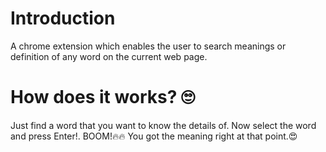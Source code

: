 <h1> Introduction </h1>
A chrome extension which enables the user to search meanings or definition of any word on the current web page.

<h1> How does it works? 🙄 </h1>
Just find a word that you want to know the details of. Now select the word and press Enter!.
BOOM!🔥🔥 You got the meaning right at that point.😍

